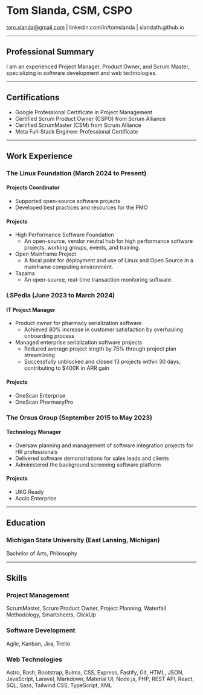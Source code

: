 # Tom Slanda, CSM, CSPO

tom.slanda@gmail.com | linkedin.com/in/tomslanda | slandath.github.io

---

## Professional Summary

I am an experienced Project Manager, Product Owner, and Scrum Master, specializing in software development and web technologies.

---

## Certifications

* Google Professional Certificate in Project Management
* Certified Scrum Product Owner (CSPO) from Scrum Alliance
* Certified ScrumMaster (CSM) from Scrum Alliance
* Meta Full-Stack Engineer Professional Certificate

---

## Work Experience

### The Linux Foundation (March 2024 to Present)

#### Projects Coordinator

* Supported open-source software projects
* Developed best practices and resources for the PMO

#### Projects

* High Performance Software Foundation
  * An open-source, vendor neutral hub for high performance software projects, working groups, events, and training.
* Open Mainframe Project
  * A focal point for deployment and use of Linux and Open Source in a mainframe computing environment.
* Tazama
  * An open-source, real-time transaction monitoring software.

### LSPedia (June 2023 to March 2024)

#### IT Project Manager

* Product owner for pharmacy serialization software
  * Achieved 80% increase in customer satisfaction by overhauling onboarding process
* Managed enterprise serialization software projects
  * Reduced average project length by 75% through project plan streamlining
  * Successfully unblocked and closed 13 projects within 30 days, contributing to $400K in ARR gain

#### Projects
* OneScan Enterprise
* OneScan PharmacyPro

### The Orsus Group (September 2015 to May 2023)

#### Technology Manager

* Oversaw planning and management of software integration projects for HR professionals
* Delivered software demonstrations for sales leads and clients
* Administered the background screening software platform

#### Projects

* UKG Ready
* Accio Enterprise

---

## Education

### Michigan State University (East Lansing, Michigan)

Bachelor of Arts, Philosophy

---

## Skills

### Project Management

ScrumMaster, Scrum Product Owner, Project Planning, Waterfall Methodology, Smartsheets, ClickUp

### Software Development

Agile, Kanban, Jira, Trello

### Web Technologies

Astro, Bash, Bootstrap, Bulma, CSS, Express, Fastify, Git, HTML, JSON, JavaScript, Laravel, Markdown, Material UI, Node.js, PHP, REST API, React, SQL, Sass, Tailwind CSS, TypeScript, XML
